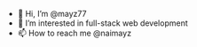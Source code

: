 - 👋 Hi, I’m @mayz77
- 👀 I’m interested in full-stack web development
- 📫 How to reach me @naimayz

<!---
mayz77/mayz77 is a ✨ special ✨ repository because its `README.md` (this file) appears on your GitHub profile.
You can click the Preview link to take a look at your changes.
--->

